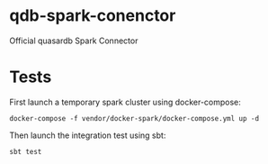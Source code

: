 # qdb-spark-conenctor
Official quasardb Spark Connector

# Tests

First launch a temporary spark cluster using docker-compose:

```docker-compose -f vendor/docker-spark/docker-compose.yml up -d```

Then launch the integration test using sbt:


```sbt test```
